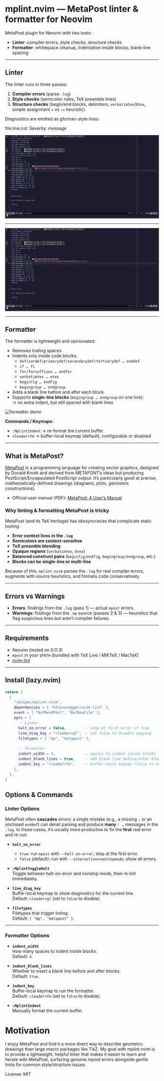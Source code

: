 # mplint.nvim — MetaPost linter & formatter for Neovim

MetaPost plugin for Neovim with two tools:

- **Linter**: compiler errors, style checks, structure checks  
- **Formatter**: whitespace cleanup, indentation inside blocks, blank-line spacing

---

## Linter

The linter runs in three passes:

1. **Compiler errors** (parse `.log`)  
2. **Style checks** (semicolon rules, TeX preamble lines)  
3. **Structure checks** (begin/end blocks, delimiters, `verbatimtex`/`btex`, simple assignment `=` vs `:=` heuristic)

Diagnostics are emitted as gfortran-style lines:

file:line:col: Severity: message

![mplint demo](assets/mplint-demo.gif)

---


![mplint demo](assets/mplint-demo.gif)

---

## Formatter

The formatter is lightweight and opinionated:

- Removes trailing spaces  
- Indents only *inside* code blocks:
  - `def/vardef/primarydef/secondarydef/tertiarydef … enddef`  
  - `if … fi`  
  - `for/forsuffixes … endfor`  
  - `verbatimtex … etex`  
  - `beginfig … endfig`  
  - `begingroup … endgroup`  
- Adds a blank line before and after each block  
- Supports **single-line blocks** (`begingroup … endgroup` on one line):  
  → no extra indent, but still spaced with blank lines

![formatter demo](assets/mplint-format.gif)

**Commands / Keymaps:**
- `:MplintIndent` → re-format the current buffer  
- `<leader>fm` → buffer-local keymap (default), configurable or disabled  

---

## What is MetaPost?

[MetaPost](https://www.tug.org/metapost.html) is a programming language for creating vector graphics, designed by Donald Knuth and derived from METAFONT’s ideas but producing PostScript/Encapsulated PostScript output. It’s particularly good at precise, mathematically-defined drawings (diagrams, plots, geometric constructions).

- Official user manual (PDF): [MetaPost: A User’s Manual](https://www.tug.org/docs/metapost/mpman.pdf)

### Why linting & formatting MetaPost is tricky

MetaPost (and its TeX heritage) has idiosyncrasies that complicate static tooling:

- **Error context lives in the `.log`**  
- **Semicolons are context-sensitive**  
- **TeX preamble blending**  
- **Opaque regions** (`verbatimtex`, `btex`)  
- **Balanced construct pairs** (`beginfig/endfig`, `begingroup/endgroup`, etc.)  
- **Blocks can be single-line or multi-line**  

Because of this, `mplint.nvim` parses the `.log` for real compiler errors, augments with source heuristics, and formats code conservatively.

---

## Errors vs Warnings

- **Errors**: findings from the `.log` (pass 1) — actual `mpost` errors.  
- **Warnings**: findings from the `.mp` source (passes 2 & 3) — heuristics that flag suspicious lines but aren’t compiler failures.  

---

## Requirements

- Neovim (tested on 0.11.3)  
- `mpost` in your `$PATH` (bundled with TeX Live / MiKTeX / MacTeX)  
- [nvim-lint](https://github.com/mfussenegger/nvim-lint)  

---

## Install (lazy.nvim)

```lua
return {
  {
    "jduspmc/mplint.nvim",
    dependencies = { "mfussenegger/nvim-lint" },
    event = { "BufReadPost", "BufNewFile" },
    opts = {
      -- Linter
      halt_on_error = false,        -- stop at first error if true
      line_diag_key = "<leader>gl", -- set false to disable mapping
      filetypes = { "mp", "metapost" },

      -- Formatter
      indent_width = 4,             -- spaces to indent inside blocks
      indent_blank_lines = true,    -- add blank line before/after blocks
      indent_key = "<leader>fm",    -- buffer-local keymap (false to disable)
    },
  },
}
```
## Options & Commands

### Linter Options

MetaPost often **cascades** errors: a single mistake (e.g., a missing `;` or an unclosed `enddef`) can derail parsing and produce **many** `! …` messages in the `.log`. In those cases, it’s usually more productive to fix the **first** real error and re-run.

- **`halt_on_error`**  
  - `true`: run `mpost` with `--halt-on-error`, stop at the first error.  
  - `false` (default): run with `--interaction=nonstopmode`, show all errors.  

- **`:MplintToggleHalt`**  
  Toggle between halt-on-error and nonstop mode, then re-lint immediately.  

- **`line_diag_key`**  
  Buffer-local keymap to show diagnostics for the current line.  
  Default: `<leader>gl` (set to `false` to disable).  

- **`filetypes`**  
  Filetypes that trigger linting.  
  Default: `{ "mp", "metapost" }`.  

---

### Formatter Options

- **`indent_width`**  
  How many spaces to indent inside blocks.  
  Default: `4`.  

- **`indent_blank_lines`**  
  Whether to insert a blank line before and after blocks.  
  Default: `true`.  

- **`indent_key`**  
  Buffer-local keymap to run the formatter.  
  Default: `<leader>fm` (set to `false` to disable).  

- **`:MplintIndent`**  
  Manually format the current buffer.  


# Motivation

I enjoy MetaPost and find it a more direct way to describe geometric drawings than large macro packages like TikZ. My goal with mplint.nvim is to provide a lightweight, helpful linter that makes it easier to learn and iterate with MetaPost, surfacing genuine mpost errors alongside gentle hints for common style/structure issues.

License: MIT
